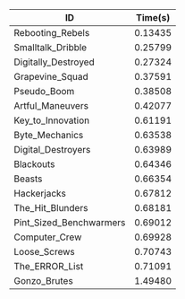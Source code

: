 |ID|Time(s)|
|-|-|
|Rebooting_Rebels|0.13435|
|Smalltalk_Dribble|0.25799|
|Digitally_Destroyed|0.27324|
|Grapevine_Squad|0.37591|
|Pseudo_Boom|0.38508|
|Artful_Maneuvers|0.42077|
|Key_to_Innovation|0.61191|
|Byte_Mechanics|0.63538|
|Digital_Destroyers|0.63989|
|Blackouts|0.64346|
|Beasts|0.66354|
|Hackerjacks|0.67812|
|The_Hit_Blunders|0.68181|
|Pint_Sized_Benchwarmers|0.69012|
|Computer_Crew|0.69928|
|Loose_Screws|0.70743|
|The_ERROR_List|0.71091|
|Gonzo_Brutes|1.49480|
